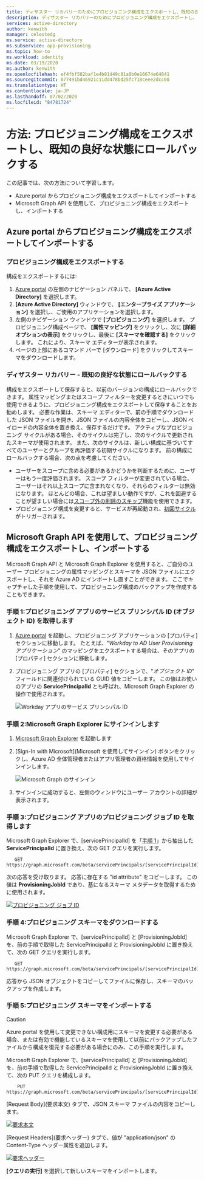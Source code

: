 ```yaml
---
title: ディザスター リカバリーのためにプロビジョニング構成をエクスポートし、既知の良好な状態にロールバックする
description: ディザスター リカバリーのためにプロビジョニング構成をエクスポートし、既知の良好な状態にロールバックする方法について説明します。
services: active-directory
author: kenwith
manager: celestedg
ms.service: active-directory
ms.subservice: app-provisioning
ms.topic: how-to
ms.workload: identity
ms.date: 03/19/2020
ms.author: kenwith
ms.openlocfilehash: ef4fbf582baf1e4b81d49c81a8b0e16674e64841
ms.sourcegitcommit: 877491bd46921c11dd478bd25fc718ceee2dcc08
ms.translationtype: HT
ms.contentlocale: ja-JP
ms.lasthandoff: 07/02/2020
ms.locfileid: "84781724"
---
```

# <a name="how-to-export-provisioning-configuration-and-roll-back-to-a-known-good-state"></a>方法: プロビジョニング構成をエクスポートし、既知の良好な状態にロールバックする

この記事では、次の方法について学習します。

- Azure portal からプロビジョニング構成をエクスポートしてインポートする
- Microsoft Graph API を使用して、プロビジョニング構成をエクスポートし、インポートする

## <a name="export-and-import-your-provisioning-configuration-from-the-azure-portal"></a>Azure portal からプロビジョニング構成をエクスポートしてインポートする

### <a name="export-your-provisioning-configuration"></a>プロビジョニング構成をエクスポートする

構成をエクスポートするには:

1. [Azure portal](https://portal.azure.com/) の左側のナビゲーション パネルで、 **[Azure Active Directory]** を選択します。
1. **[Azure Active Directory]** ウィンドウで、 **[エンタープライズ アプリケーション]** を選択し、ご使用のアプリケーションを選択します。
1. 左側のナビゲーション ウィンドウで **[プロビジョニング]** を選択します。 プロビジョニング構成ページで、 **[属性マッピング]** をクリックし、次に **[詳細オプションの表示]** をクリックし、最後に **[スキーマを確認する]** をクリックします。 これにより、スキーマ エディターが表示されます。
1. ページの上部にあるコマンド バーで [ダウンロード] をクリックしてスキーマをダウンロードします。

### <a name="disaster-recovery---roll-back-to-a-known-good-state"></a>ディザスター リカバリー - 既知の良好な状態にロールバックする

構成をエクスポートして保存すると、以前のバージョンの構成にロールバックできます。 属性マッピングまたはスコープ フィルターを変更するときにいつでも使用できるように、プロビジョニング構成をエクスポートして保存することをお勧めします。 必要な作業は、スキーマ エディターで、前の手順でダウンロードした JSON ファイルを開き、JSON ファイルの内容全体をコピーし、JSON ペイロードの内容全体を置き換え、保存するだけです。 アクティブなプロビジョニング サイクルがある場合、そのサイクルは完了し、次のサイクルで更新されたスキーマが使用されます。 また、次のサイクルは、新しい構成に基づいてすべてのユーザーとグループを再評価する初期サイクルになります。 前の構成にロールバックする場合、次の点を考慮してください。

- ユーザーをスコープに含める必要があるかどうかを判断するために、ユーザーはもう一度評価されます。 スコープ フィルターが変更されている場合、ユーザーはそれ以上スコープに含まれなくなり、それらのフィルターは無効になります。 ほとんどの場合、これは望ましい動作ですが、これを回避することが望ましい場合には[スコープ外の削除のスキップ](https://docs.microsoft.com/azure/active-directory/app-provisioning/skip-out-of-scope-deletions)機能を使用できます。 
- プロビジョニング構成を変更すると、サービスが再起動され、[初回サイクル](https://docs.microsoft.com/azure/active-directory/app-provisioning/how-provisioning-works#provisioning-cycles-initial-and-incremental)がトリガーされます。

## <a name="export-and-import-your-provisioning-configuration-by-using-the-microsoft-graph-api"></a>Microsoft Graph API を使用して、プロビジョニング構成をエクスポートし、インポートする

Microsoft Graph API と Microsoft Graph Explorer を使用すると、ご自分のユーザー プロビジョニングの属性マッピングとスキーマを JSON ファイルにエクスポートし、それを Azure AD にインポートし直すことができます。 ここでキャプチャした手順を使用して、プロビジョニング構成のバックアップを作成することもできます。

### <a name="step-1-retrieve-your-provisioning-app-service-principal-id-object-id"></a>手順 1:プロビジョニング アプリのサービス プリンシパル ID (オブジェクト ID) を取得します

1. [Azure portal](https://portal.azure.com) を起動し、プロビジョニング アプリケーションの [プロパティ] セクションに移動します。 たとえば、"*Workday to AD User Provisioning アプリケーション*" のマッピングをエクスポートする場合は、そのアプリの [プロパティ] セクションに移動します。
1. プロビジョニング アプリの [プロパティ] セクションで、"*オブジェクト ID*" フィールドに関連付けられている GUID 値をコピーします。 この値はお使いのアプリの **ServicePrincipalId** とも呼ばれ、Microsoft Graph Explorer の操作で使用されます。

   ![Workday アプリのサービス プリンシパル ID](./media/export-import-provisioning-configuration/wd_export_01.png)

### <a name="step-2-sign-into-microsoft-graph-explorer"></a>手順 2:Microsoft Graph Explorer にサインインします

1. [Microsoft Graph Explorer](https://developer.microsoft.com/graph/graph-explorer) を起動します
1. [Sign-In with Microsoft]\(Microsoft を使用してサインイン\) ボタンをクリックし、Azure AD 全体管理者またはアプリ管理者の資格情報を使用してサインインします。

    ![Microsoft Graph のサインイン](./media/export-import-provisioning-configuration/wd_export_02.png)

1. サインインに成功すると、左側のウィンドウにユーザー アカウントの詳細が表示されます。

### <a name="step-3-retrieve-the-provisioning-job-id-of-the-provisioning-app"></a>手順 3:プロビジョニング アプリのプロビジョニング ジョブ ID を取得します

Microsoft Graph Explorer で、[servicePrincipalId] を「[手順 1](#step-1-retrieve-your-provisioning-app-service-principal-id-object-id)」から抽出した **ServicePrincipalId** に置き換え、次の GET クエリを実行します。

```http
   GET https://graph.microsoft.com/beta/servicePrincipals/[servicePrincipalId]/synchronization/jobs
```

次の応答を受け取ります。 応答に存在する "id attribute" をコピーします。 この値は **ProvisioningJobId** であり、基になるスキーマ メタデータを取得するために使用されます。

   [![プロビジョニング ジョブ ID](./media/export-import-provisioning-configuration/wd_export_03.png)](./media/export-import-provisioning-configuration/wd_export_03.png#lightbox)

### <a name="step-4-download-the-provisioning-schema"></a>手順 4:プロビジョニング スキーマをダウンロードする

Microsoft Graph Explorer で、[servicePrincipalId] と [ProvisioningJobId] を、前の手順で取得した ServicePrincipalId と ProvisioningJobId に置き換えて、次の GET クエリを実行します。

```http
   GET https://graph.microsoft.com/beta/servicePrincipals/[servicePrincipalId]/synchronization/jobs/[ProvisioningJobId]/schema
```

応答から JSON オブジェクトをコピーしてファイルに保存し、スキーマのバックアップを作成します。

### <a name="step-5-import-the-provisioning-schema"></a>手順 5:プロビジョニング スキーマをインポートする

> [!CAUTION]
> Azure portal を使用して変更できない構成用にスキーマを変更する必要がある場合、または有効で機能しているスキーマを使用して以前にバックアップしたファイルから構成を復元する必要がある場合にのみ、この手順を実行します。

Microsoft Graph Explorer で、[servicePrincipalId] と [ProvisioningJobId] を、前の手順で取得した ServicePrincipalId と ProvisioningJobId に置き換えて、次の PUT クエリを構成します。

```http
    PUT https://graph.microsoft.com/beta/servicePrincipals/[servicePrincipalId]/synchronization/jobs/[ProvisioningJobId]/schema
```

[Request Body]\(要求本文\) タブで、JSON スキーマ ファイルの内容をコピーします。

   [![要求本文](./media/export-import-provisioning-configuration/wd_export_04.png)](./media/export-import-provisioning-configuration/wd_export_04.png#lightbox)

[Request Headers]\(要求ヘッダー\) タブで、値が "application/json" の Content-Type ヘッダー属性を追加します。

   [![要求ヘッダー](./media/export-import-provisioning-configuration/wd_export_05.png)](./media/export-import-provisioning-configuration/wd_export_05.png#lightbox)

**[クエリの実行]** を選択して新しいスキーマをインポートします。
